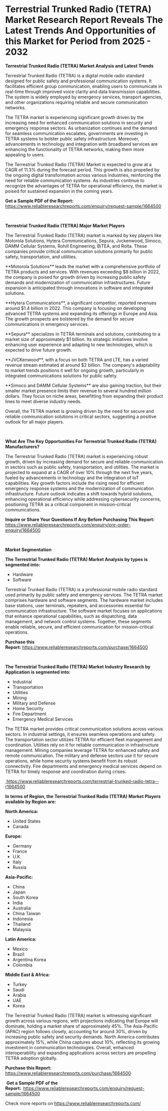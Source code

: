 <p><h1>Terrestrial Trunked Radio (TETRA) Market Research Report Reveals The Latest Trends And Opportunities of this Market for Period from 2025 - 2032</h1></p><p><strong>Terrestrial Trunked Radio (TETRA) Market Analysis and Latest Trends</strong></p>
<p><p>Terrestrial Trunked Radio (TETRA) is a digital mobile radio standard designed for public safety and professional communication systems. It facilitates efficient group communication, enabling users to communicate in real-time through improved voice clarity and data transmission capabilities. The system is widely employed by emergency services, transport agencies, and other organizations requiring reliable and secure communication networks.</p><p>The TETRA market is experiencing significant growth driven by the increasing need for enhanced communication solutions in security and emergency response sectors. As urbanization continues and the demand for seamless communication escalates, governments are investing in TETRA systems to bolster public safety infrastructure. Moreover, advancements in technology and integration with broadband services are enhancing the functionality of TETRA networks, making them more appealing to users.</p><p>The Terrestrial Trunked Radio (TETRA) Market is expected to grow at a CAGR of 11.3% during the forecast period. This growth is also propelled by the ongoing digital transformation across various industries, reinforcing the need for reliable communication systems. As industries continue to recognize the advantages of TETRA for operational efficiency, the market is poised for sustained expansion in the coming years.</p></p>
<p><strong>Get a Sample PDF of the Report:&nbsp;</strong> <a href="https://www.reliableresearchreports.com/enquiry/request-sample/1664500?utm_campaign=2203&utm_medium=2&utm_source=Github&utm_content=ia&utm_term=23032025&utm_id=terrestrial-trunked-radio-tetra">https://www.reliableresearchreports.com/enquiry/request-sample/1664500</a></p>
<p>&nbsp;</p>
<p><strong>Terrestrial Trunked Radio (TETRA) Major Market Players</strong></p>
<p><p>The Terrestrial Trunked Radio (TETRA) market is marked by key players like Motorola Solutions, Hytera Communications, Sepura, Jvckenwood, Simoco, DAMM Cellular Systems, Rohill Engineering, BiTEA, and Rolta. These companies provide critical communication solutions primarily for public safety, transportation, and utilities.</p><p>**Motorola Solutions** leads the market with a comprehensive portfolio of TETRA products and services. With revenues exceeding $8 billion in 2022, the company is poised for growth driven by increasing public safety demands and modernization of communication infrastructures. Future expansion is anticipated through innovations in software and integrated solutions.</p><p>**Hytera Communications**, a significant competitor, reported revenues around $1.4 billion in 2022. This company is focusing on developing advanced TETRA systems and expanding its offerings in Europe and Asia. The growth prospects are bolstered by the demand for secure communications in emergency services.</p><p>**Sepura** specializes in TETRA terminals and solutions, contributing to a market size of approximately $1 billion. Its strategic initiatives involve enhancing user experience and adapting to new technologies, which is expected to drive future growth.</p><p>**JVCKenwood**, with a focus on both TETRA and LTE, has a varied revenue stream estimated at around $2 billion. The company's adaptability to market trends positions it well for ongoing growth, particularly in integrated communications solutions for public safety.</p><p>**Simoco and DAMM Cellular Systems** are also gaining traction, but their smaller market presence limits their revenue to several hundred million dollars. They focus on niche areas, benefitting from expanding their product lines to meet diverse industry needs.</p><p>Overall, the TETRA market is growing driven by the need for secure and reliable communication solutions in critical sectors, suggesting a positive outlook for all major players.</p></p>
<p>&nbsp;</p>
<p><strong>What Are The Key Opportunities For Terrestrial Trunked Radio (TETRA) Manufacturers?</strong></p>
<p><p>The Terrestrial Trunked Radio (TETRA) market is experiencing robust growth, driven by increasing demand for secure and reliable communication in sectors such as public safety, transportation, and utilities. The market is projected to expand at a CAGR of over 10% through the next five years, fueled by advancements in technology and the integration of IoT capabilities. Key growth factors include the rising need for efficient emergency response systems and the modernization of communication infrastructure. Future outlook indicates a shift towards hybrid solutions, enhancing operational efficiency while addressing cybersecurity concerns, positioning TETRA as a critical component in mission-critical communications.</p></p>
<p><strong>Inquire or Share Your Questions If Any Before Purchasing This Report:</strong> <a href="https://www.reliableresearchreports.com/enquiry/pre-order-enquiry/1664500?utm_campaign=2203&utm_medium=2&utm_source=Github&utm_content=ia&utm_term=23032025&utm_id=terrestrial-trunked-radio-tetra">https://www.reliableresearchreports.com/enquiry/pre-order-enquiry/1664500</a></p>
<p>&nbsp;</p>
<p><strong>Market Segmentation</strong></p>
<p><strong>The Terrestrial Trunked Radio (TETRA) Market Analysis by types is segmented into:</strong></p>
<p><ul><li>Hardware</li><li>Software</li></ul></p>
<p><p>Terrestrial Trunked Radio (TETRA) is a professional mobile radio standard used primarily by public safety and emergency services. The TETRA market comprises hardware and software segments. The hardware market includes base stations, user terminals, repeaters, and accessories essential for communication infrastructure. The software market focuses on applications that enhance operational capabilities, such as dispatching, data management, and network control systems. Together, these segments enable reliable, secure, and efficient communication for mission-critical operations.</p></p>
<p><strong>Purchase this Report:&nbsp;</strong><a href="https://www.reliableresearchreports.com/purchase/1664500?utm_campaign=2203&utm_medium=2&utm_source=Github&utm_content=ia&utm_term=23032025&utm_id=terrestrial-trunked-radio-tetra">https://www.reliableresearchreports.com/purchase/1664500</a></p>
<p>&nbsp;</p>
<p><strong>The Terrestrial Trunked Radio (TETRA) Market Industry Research by Application is segmented into:</strong></p>
<p><ul><li>Industrial</li><li>Transportation</li><li>Utilities</li><li>Mining</li><li>Military and Defense</li><li>Home Security</li><li>Fire Department</li><li>Emergency Medical Services</li></ul></p>
<p><p>The TETRA market provides critical communication solutions across various sectors. In industrial settings, it ensures seamless operations and safety. The transportation sector utilizes TETRA for efficient fleet management and coordination. Utilities rely on it for reliable communication in infrastructure management. Mining companies leverage TETRA for enhanced safety and remote communication. The military and defense sectors use it for secure operations, while home security systems benefit from its robust connectivity. Fire departments and emergency medical services depend on TETRA for timely response and coordination during crises.</p></p>
<p><a href="https://www.reliableresearchreports.com/terrestrial-trunked-radio-tetra--r1664500?utm_campaign=2203&utm_medium=2&utm_source=Github&utm_content=ia&utm_term=23032025&utm_id=terrestrial-trunked-radio-tetra">&nbsp;https://www.reliableresearchreports.com/terrestrial-trunked-radio-tetra--r1664500</a></p>
<p><strong>In terms of Region, the Terrestrial Trunked Radio (TETRA) Market Players available by Region are:</strong></p>
<p>
    <p> <strong> North America: </strong>
        <ul>
            <li>United States</li>
            <li>Canada</li>
        </ul>
        </p> 
    <p> <strong> Europe: </strong>
        <ul>
            <li>Germany</li>
            <li>France</li>
            <li>U.K.</li>
            <li>Italy</li>
            <li>Russia</li>
        </ul>
        </p> 
    <p> <strong> Asia-Pacific: </strong>
        <ul>
            <li>China</li>
            <li>Japan</li>
            <li>South Korea</li>
            <li>India</li>
            <li>Australia</li>
            <li>China Taiwan</li>
            <li>Indonesia</li>
            <li>Thailand</li>
            <li>Malaysia</li>
        </ul>
        </p> 
    <p> <strong> Latin America: </strong>
        <ul>
            <li>Mexico</li>
            <li>Brazil</li>
            <li>Argentina Korea</li>
            <li>Colombia</li>
        </ul>
        </p> 
    <p> <strong> Middle East & Africa: </strong>
        <ul>
            <li>Turkey</li>
            <li>Saudi</li>
            <li>Arabia</li>
            <li>UAE</li>
            <li>Korea</li>
        </ul>
    </p>
    </p>
<p><p>The Terrestrial Trunked Radio (TETRA) market is witnessing significant growth across various regions, with projections indicating that Europe will dominate, holding a market share of approximately 45%. The Asia-Pacific (APAC) region follows closely, accounting for around 30%, driven by increasing public safety and security demands. North America contributes approximately 15%, while China captures about 10%, reflecting its growing investment in communication technologies. Overall, enhanced interoperability and expanding applications across sectors are propelling TETRA adoption globally.</p></p>
<p><strong>Purchase this Report: </strong><a href="https://www.reliableresearchreports.com/purchase/1664500?utm_campaign=2203&utm_medium=2&utm_source=Github&utm_content=ia&utm_term=23032025&utm_id=terrestrial-trunked-radio-tetra">https://www.reliableresearchreports.com/purchase/1664500</a></p>
<p>&nbsp;<strong>Get a Sample PDF of the Report:&nbsp;&nbsp;</strong><a href="https://www.reliableresearchreports.com/enquiry/request-sample/1664500?utm_campaign=2203&utm_medium=2&utm_source=Github&utm_content=ia&utm_term=23032025&utm_id=terrestrial-trunked-radio-tetra">https://www.reliableresearchreports.com/enquiry/request-sample/1664500</a></p>
<p><strong></strong></p>
<p>Check more reports on <a href="https://www.reliableresearchreports.com/?utm_campaign=2203&utm_medium=2&utm_source=Github&utm_content=ia&utm_term=23032025&utm_id=terrestrial-trunked-radio-tetra">https://www.reliableresearchreports.com/</a></p>